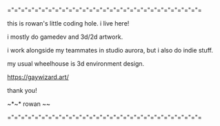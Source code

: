 ="="="="="="="="="="="="="="="="="="="="="="="="="="="="=

this is rowan's little coding hole. i live here!

i mostly do gamedev and 3d/2d artwork. 

i work alongside my teammates in studio aurora, but i also do indie stuff.

my usual wheelhouse is 3d environment design.

https://gaywizard.art/

thank you!

~*~* rowan *~*~

="="="="="="="="="="="="="="="="="="="="="="="="="="="="=
